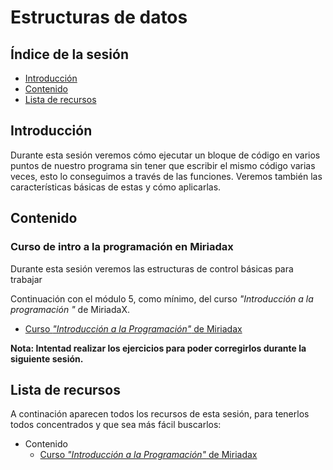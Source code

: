 # Estructuras de datos

## Índice de la sesión

- [Introducción](#introduccion)
- [Contenido](#contenido)
- [Lista de recursos](#lista-de-recursos)

## Introducción

Durante esta sesión veremos cómo ejecutar un bloque de código en varios puntos de nuestro programa sin tener que escribir el mismo código varias veces, esto lo conseguimos a través de las funciones. Veremos también las características básicas de estas y cómo aplicarlas.

## Contenido

### Curso de intro a la programación en Miriadax

Durante esta sesión veremos las estructuras de control básicas para trabajar

Continuación con el módulo 5, como mínimo, del curso _"Introducción a la programación "_ de MiriadaX.

- [Curso _"Introducción a la Programación"_ de Miriadax](http://miriadax.net/web/introduccion-a-la-programacion-descubre-el-lenguaje-de-la-era-digital-3-edicion-/)

**Nota: Intentad realizar los ejercicios para poder corregirlos durante la siguiente sesión.**

## Lista de recursos

A continación aparecen todos los recursos de esta sesión, para tenerlos todos concentrados y que sea más fácil buscarlos:

- Contenido
  - [Curso _"Introducción a la Programación"_ de Miriadax](http://miriadax.net/web/introduccion-a-la-programacion-descubre-el-lenguaje-de-la-era-digital-3-edicion-/)
